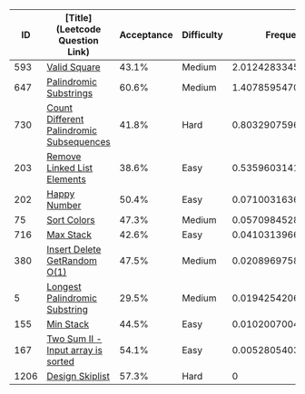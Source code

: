 |ID|[Title](Leetcode Question Link)|Acceptance|Difficulty|Frequency|
|----|-----|----|---|---|
|593|[Valid Square]( https://leetcode.com/problems/valid-square)|43.1%|Medium|2.012428334541107|
|647|[Palindromic Substrings]( https://leetcode.com/problems/palindromic-substrings)|60.6%|Medium|1.4078595470997393|
|730|[Count Different Palindromic Subsequences]( https://leetcode.com/problems/count-different-palindromic-subsequences)|41.8%|Hard|0.8032907596583713|
|203|[Remove Linked List Elements]( https://leetcode.com/problems/remove-linked-list-elements)|38.6%|Easy|0.5359603141290598|
|202|[Happy Number]( https://leetcode.com/problems/happy-number)|50.4%|Easy|0.07100316365622945|
|75|[Sort Colors]( https://leetcode.com/problems/sort-colors)|47.3%|Medium|0.05709845281459711|
|716|[Max Stack]( https://leetcode.com/problems/max-stack)|42.6%|Easy|0.04103139667786253|
|380|[Insert Delete GetRandom O(1)]( https://leetcode.com/problems/insert-delete-getrandom-o1)|47.5%|Medium|0.020896975877216107|
|5|[Longest Palindromic Substring]( https://leetcode.com/problems/longest-palindromic-substring)|29.5%|Medium|0.019425420619316486|
|155|[Min Stack]( https://leetcode.com/problems/min-stack)|44.5%|Easy|0.010200700488022775|
|167|[Two Sum II - Input array is sorted]( https://leetcode.com/problems/two-sum-ii-input-array-is-sorted)|54.1%|Easy|0.005280540323033287|
|1206|[Design Skiplist]( https://leetcode.com/problems/design-skiplist)|57.3%|Hard|0|
